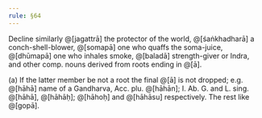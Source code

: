 ```yaml
---
rule: §64
---
```


Decline similarly @[jagattrā] the protector of the world, @[śaṅkhadharā] a conch-shell-blower, @[somapā] one who quaffs the soma-juice, @[dhūmapā] one who inhales smoke, @[baladā] strength-giver or Indra, and other comp. nouns derived from roots ending in @[ā].

(a) If the latter member be not a root the final @[ā] is not dropped; e.g. @[hāhā] name of a Gandharva, Acc. plu. @[hāhān]; I. Ab. G. and L. sing. @[hāhā], @[hāhāḥ]; @[hāhoḥ] and @[hāhāsu] respectively. The rest like @[gopā].